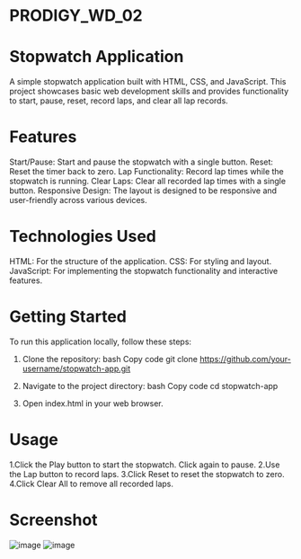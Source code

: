 # PRODIGY_WD_02

# Stopwatch Application
A simple stopwatch application built with HTML, CSS, and JavaScript. This project showcases basic web development skills and provides functionality to start, pause, reset, record laps, and clear all lap records.

# Features
Start/Pause: Start and pause the stopwatch with a single button.
Reset: Reset the timer back to zero.
Lap Functionality: Record lap times while the stopwatch is running.
Clear Laps: Clear all recorded lap times with a single button.
Responsive Design: The layout is designed to be responsive and user-friendly across various devices.

# Technologies Used
HTML: For the structure of the application.
CSS: For styling and layout.
JavaScript: For implementing the stopwatch functionality and interactive features.

# Getting Started
To run this application locally, follow these steps:
1. Clone the repository:
bash
Copy code
git clone https://github.com/your-username/stopwatch-app.git

2. Navigate to the project directory:
bash
Copy code
cd stopwatch-app

3. Open index.html in your web browser.

# Usage
1.Click the Play button to start the stopwatch. Click again to pause.
2.Use the Lap button to record laps.
3.Click Reset to reset the stopwatch to zero.
4.Click Clear All to remove all recorded laps.

# Screenshot
![image](https://github.com/user-attachments/assets/38615fc6-5aa7-42aa-bafb-8406943a6c6f)
![image](https://github.com/user-attachments/assets/4b6c2c56-bfe9-4df7-80da-542bece5c7dc)
